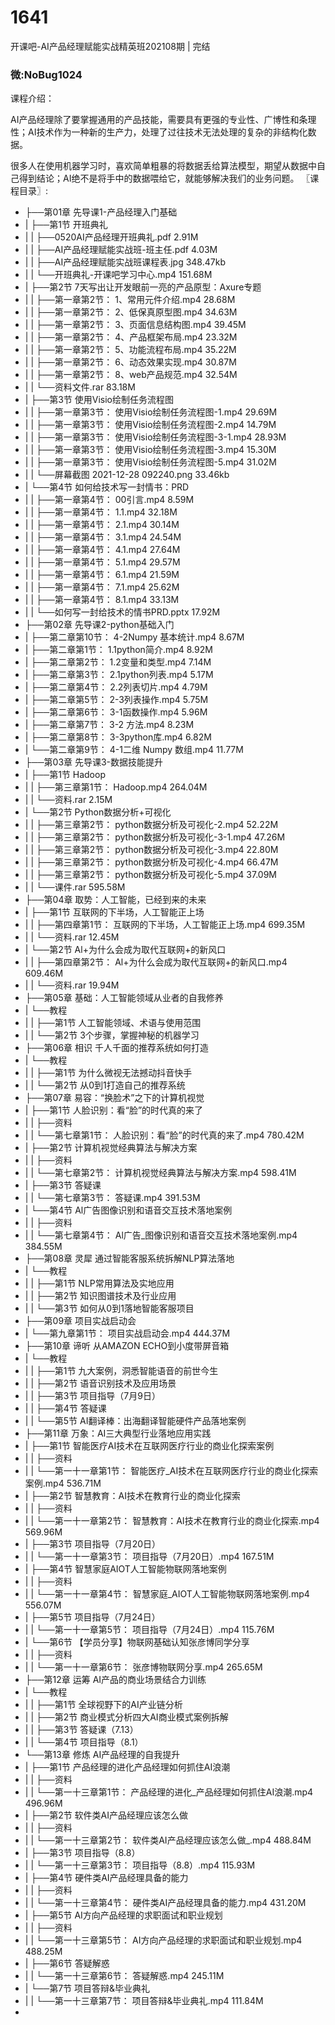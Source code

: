 # 1641
开课吧-AI产品经理赋能实战精英班202108期 | 完结

### 微:NoBug1024 


课程介绍：

AI产品经理除了要掌握通用的产品技能，需要具有更强的专业性、广博性和条理性；AI技术作为一种新的生产力，处理了过往技术无法处理的复杂的非结构化数据。

很多人在使用机器学习时，喜欢简单粗暴的将数据丢给算法模型，期望从数据中自己得到结论；AI绝不是将手中的数据喂给它，就能够解决我们的业务问题。
〖课程目录〗:

- ├──第01章 先导课1-产品经理入门基础  
- |   ├──第1节  开班典礼  
- |   |   ├──0520AI产品经理开班典礼.pdf  2.91M
- |   |   ├──AI产品经理赋能实战班-班主任.pdf  4.03M
- |   |   ├──AI产品经理赋能实战班课程表.jpg  348.47kb
- |   |   └──开班典礼-开课吧学习中心.mp4  151.68M
- |   ├──第2节  7天写出让开发眼前一亮的产品原型：Axure专题  
- |   |   ├──第一章第2节： 1、常用元件介绍.mp4  28.68M
- |   |   ├──第一章第2节： 2、低保真原型图.mp4  34.63M
- |   |   ├──第一章第2节： 3、页面信息结构图.mp4  39.45M
- |   |   ├──第一章第2节： 4、产品框架布局.mp4  23.32M
- |   |   ├──第一章第2节： 5、功能流程布局.mp4  35.22M
- |   |   ├──第一章第2节： 6、动态效果实现.mp4  30.87M
- |   |   ├──第一章第2节： 8、web产品规范.mp4  32.54M
- |   |   └──资料文件.rar  83.18M
- |   ├──第3节  使用Visio绘制任务流程图  
- |   |   ├──第一章第3节： 使用Visio绘制任务流程图-1.mp4  29.69M
- |   |   ├──第一章第3节： 使用Visio绘制任务流程图-2.mp4  14.79M
- |   |   ├──第一章第3节： 使用Visio绘制任务流程图-3-1.mp4  28.93M
- |   |   ├──第一章第3节： 使用Visio绘制任务流程图-3.mp4  15.30M
- |   |   ├──第一章第3节： 使用Visio绘制任务流程图-5.mp4  31.02M
- |   |   └──屏幕截图 2021-12-28 092240.png  33.46kb
- |   └──第4节  如何给技术写一封情书：PRD  
- |   |   ├──第一章第4节： 00引言.mp4  8.59M
- |   |   ├──第一章第4节： 1.1.mp4  32.18M
- |   |   ├──第一章第4节： 2.1.mp4  30.14M
- |   |   ├──第一章第4节： 3.1.mp4  24.54M
- |   |   ├──第一章第4节： 4.1.mp4  27.64M
- |   |   ├──第一章第4节： 5.1.mp4  29.57M
- |   |   ├──第一章第4节： 6.1.mp4  21.59M
- |   |   ├──第一章第4节： 7.1.mp4  25.62M
- |   |   ├──第一章第4节： 8.1.mp4  33.13M
- |   |   └──如何写一封给技术的情书PRD.pptx  17.92M
- ├──第02章 先导课2-python基础入门  
- |   ├──第二章第10节： 4-2Numpy 基本统计.mp4  8.67M
- |   ├──第二章第1节： 1.1python简介.mp4  8.92M
- |   ├──第二章第2节： 1.2变量和类型.mp4  7.14M
- |   ├──第二章第3节： 2.1python列表.mp4  5.17M
- |   ├──第二章第4节： 2.2列表切片.mp4  4.79M
- |   ├──第二章第5节： 2-3列表操作.mp4  5.75M
- |   ├──第二章第6节： 3-1函数操作.mp4  5.96M
- |   ├──第二章第7节： 3-2 方法.mp4  8.23M
- |   ├──第二章第8节： 3-3python库.mp4  6.82M
- |   └──第二章第9节： 4-1二维 Numpy 数组.mp4  11.77M
- ├──第03章 先导课3-数据技能提升  
- |   ├──第1节  Hadoop  
- |   |   ├──第三章第1节： Hadoop.mp4  264.04M
- |   |   └──资料.rar  2.15M
- |   └──第2节  Python数据分析+可视化  
- |   |   ├──第三章第2节： python数据分析及可视化-2.mp4  52.22M
- |   |   ├──第三章第2节： python数据分析及可视化-3-1.mp4  47.26M
- |   |   ├──第三章第2节： python数据分析及可视化-3.mp4  22.80M
- |   |   ├──第三章第2节： python数据分析及可视化-4.mp4  66.47M
- |   |   ├──第三章第2节： python数据分析及可视化-5.mp4  37.09M
- |   |   └──课件.rar  595.58M
- ├──第04章 取势：人工智能，已经到来的未来  
- |   ├──第1节  互联网的下半场，人工智能正上场  
- |   |   ├──第四章第1节： 互联网的下半场，人工智能正上场.mp4  699.35M
- |   |   └──资料.rar  12.45M
- |   └──第2节   Al+为什么会成为取代互联网+的新风口  
- |   |   ├──第四章第2节：  Al+为什么会成为取代互联网+的新风口.mp4  609.46M
- |   |   └──资料.rar  19.94M
- ├──第05章 基础：人工智能领域从业者的自我修养  
- |   └──教程  
- |   |   ├──第1节  人工智能领域、术语与使用范围  
- |   |   └──第2节  3个步骤，掌握神秘的机器学习  
- ├──第06章 相识 千人千面的推荐系统如何打造  
- |   └──教程  
- |   |   ├──第1节   为什么微视无法撼动抖音快手  
- |   |   └──第2节  从0到1打造自己的推荐系统  
- ├──第07章 易容：“换脸术”之下的计算机视觉  
- |   ├──第1节  人脸识别：看“脸”的时代真的来了  
- |   |   ├──资料  
- |   |   └──第七章第1节： 人脸识别：看“脸”的时代真的来了.mp4  780.42M
- |   ├──第2节  计算机视觉经典算法与解决方案  
- |   |   ├──资料  
- |   |   └──第七章第2节： 计算机视觉经典算法与解决方案.mp4  598.41M
- |   ├──第3节  答疑课  
- |   |   └──第七章第3节： 答疑课.mp4  391.53M
- |   └──第4节  Al广告图像识别和语音交互技术落地案例  
- |   |   ├──资料  
- |   |   └──第七章第4节： Al广告_图像识别和语音交互技术落地案例.mp4  384.55M
- ├──第08章 灵犀 通过智能客服系统拆解NLP算法落地  
- |   └──教程  
- |   |   ├──第1节  NLP常用算法及实地应用  
- |   |   ├──第2节  知识图谱技术及行业应用  
- |   |   └──第3节  如何从0到1落地智能客服项目  
- ├──第09章 项目实战启动会  
- |   └──第九章第1节： 项目实战启动会.mp4  444.37M
- ├──第10章 谛听 从AMAZON ECHO到小度带屏音箱  
- |   └──教程  
- |   |   ├──第1节  九大案例，洞悉智能语音的前世今生  
- |   |   ├──第2节  语音识别技术及应用场景  
- |   |   ├──第3节  项目指导（7月9日）  
- |   |   ├──第4节  答疑课  
- |   |   └──第5节  AI翻译棒：出海翻译智能硬件产品落地案例  
- ├──第11章 万象：AI三大典型行业落地应用实践  
- |   ├──第1节  智能医疗AI技术在互联网医疗行业的商业化探索案例  
- |   |   ├──资料  
- |   |   └──第一十一章第1节： 智能医疗_AI技术在互联网医疗行业的商业化探索案例.mp4  536.71M
- |   ├──第2节  智慧教育：AI技术在教育行业的商业化探索  
- |   |   ├──资料  
- |   |   └──第一十一章第2节： 智慧教育：AI技术在教育行业的商业化探索.mp4  569.96M
- |   ├──第3节  项目指导（7月20日）  
- |   |   └──第一十一章第3节： 项目指导（7月20日）.mp4  167.51M
- |   ├──第4节  智慧家庭AIOT人工智能物联网落地案例  
- |   |   ├──资料  
- |   |   └──第一十一章第4节： 智慧家庭_AIOT人工智能物联网落地案例.mp4  556.07M
- |   ├──第5节  项目指导（7月24日）  
- |   |   └──第一十一章第5节： 项目指导（7月24日）.mp4  115.76M
- |   └──第6节  【学员分享】物联网基础认知张彦博同学分享  
- |   |   ├──资料  
- |   |   └──第一十一章第6节： 张彦博物联网分享.mp4  265.65M
- ├──第12章 运筹 AI产品的商业场景结合力训练  
- |   └──教程  
- |   |   ├──第1节  全球视野下的AI产业链分析  
- |   |   ├──第2节  商业模式分析四大AI商业模式案例拆解  
- |   |   ├──第3节  答疑课（7.13）  
- |   |   └──第4节  项目指导（8.1）  
- └──第13章 修炼 AI产品经理的自我提升  
- |   ├──第1节  产品经理的进化产品经理如何抓住AI浪潮  
- |   |   ├──资料  
- |   |   └──第一十三章第1节： 产品经理的进化_产品经理如何抓住AI浪潮.mp4  496.96M
- |   ├──第2节  软件类AI产品经理应该怎么做  
- |   |   ├──资料  
- |   |   └──第一十三章第2节： 软件类AI产品经理应该怎么做_.mp4  488.84M
- |   ├──第3节  项目指导（8.8）  
- |   |   └──第一十三章第3节： 项目指导（8.8）.mp4  115.93M
- |   ├──第4节  硬件类AI产品经理具备的能力  
- |   |   ├──资料  
- |   |   └──第一十三章第4节： 硬件类AI产品经理具备的能力.mp4  431.20M
- |   ├──第5节  AI方向产品经理的求职面试和职业规划  
- |   |   ├──资料  
- |   |   └──第一十三章第5节： AI方向产品经理的求职面试和职业规划.mp4  488.25M
- |   ├──第6节  答疑解惑  
- |   |   └──第一十三章第6节： 答疑解惑.mp4  245.11M
- |   └──第7节  项目答辩&毕业典礼  
- |   |   └──第一十三章第7节： 项目答辩&毕业典礼.mp4  111.84M
- 
